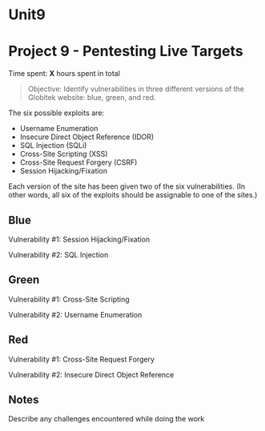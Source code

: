 # Unit9
# Project 9 - Pentesting Live Targets

Time spent: **X** hours spent in total

> Objective: Identify vulnerabilities in three different versions of the Globitek website: blue, green, and red.

The six possible exploits are:
* Username Enumeration
* Insecure Direct Object Reference (IDOR)
* SQL Injection (SQLi)
* Cross-Site Scripting (XSS)
* Cross-Site Request Forgery (CSRF)
* Session Hijacking/Fixation

Each version of the site has been given two of the six vulnerabilities. (In other words, all six of the exploits should be assignable to one of the sites.)

## Blue

Vulnerability #1: Session Hijacking/Fixation

Vulnerability #2: SQL Injection


## Green

Vulnerability #1: Cross-Site Scripting

Vulnerability #2: Username Enumeration


## Red

Vulnerability #1: Cross-Site Request Forgery

Vulnerability #2: Insecure Direct Object Reference 


## Notes

Describe any challenges encountered while doing the work

